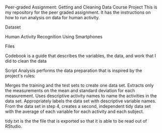 Peer-graded Assignment: Getting and Cleaning Data Course Project
This is my repository for the peer graded assignment. It has the instructions on how to run analysis on data for human activity.

Dataset

Human Activity Recognition Using Smartphones

Files
    
Codebook is a guide that describes the variables, the data, and work that I did to clean the data
    
Script Analysis performs the data preparation that is inspired by the project's rules:
        
Merges the training and the test sets to create one data set. Extracts only the measurements on the mean and standard deviation for each measurement. Uses descriptive activity names to name the activities in the data set. Appropriately labels the data set with descriptive variable names. From the data set in step 4, creates a second, independent tidy data set with the average of each variable for each activity and each subject.

tidy.txt is the the file that is exported so that it is able to be read out of RStudio.
